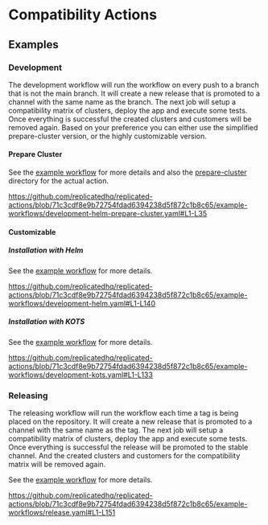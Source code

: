 # Compatibility Actions


## Examples

### Development
The development workflow will run the workflow on every push to a branch that is not the main branch. It will create a new release that is promoted to a channel with the same name as the branch.
The next job will setup a compatibility matrix of clusters, deploy the app and execute some tests. Once everything is successful the created clusters and customers will be removed again.
Based on your preference you can either use the simplified prepare-cluster version, or the highly customizable version.

#### Prepare Cluster
See the [example workflow](example-workflows/development-helm-smoke-test.yaml) for more details and also the [prepare-cluster](prepare-cluster) directory for the actual action.

https://github.com/replicatedhq/replicated-actions/blob/71c3cdf8e9b72754fdad6394238d5f872c1b8c65/example-workflows/development-helm-prepare-cluster.yaml#L1-L35

#### Customizable

##### Installation with Helm
See the [example workflow](example-workflows/development-helm.yaml) for more details.

https://github.com/replicatedhq/replicated-actions/blob/71c3cdf8e9b72754fdad6394238d5f872c1b8c65/example-workflows/development-helm.yaml#L1-L140

##### Installation with KOTS
See the [example workflow](example-workflows/development-kots.yaml) for more details.

https://github.com/replicatedhq/replicated-actions/blob/71c3cdf8e9b72754fdad6394238d5f872c1b8c65/example-workflows/development-kots.yaml#L1-L133

### Releasing
The releasing workflow will run the workflow each time a tag is being placed on the repository. It will create a new release that is promoted to a channel with the same name as the tag.
The next job will setup a compatibility matrix of clusters, deploy the app and execute some tests. Once everything is successful the release will be promoted to the stable channel. And the created clusters and customers for the compatibility matrix will be removed again.

See the [example workflow](example-workflows/release.yaml) for more details.

https://github.com/replicatedhq/replicated-actions/blob/71c3cdf8e9b72754fdad6394238d5f872c1b8c65/example-workflows/release.yaml#L1-L151